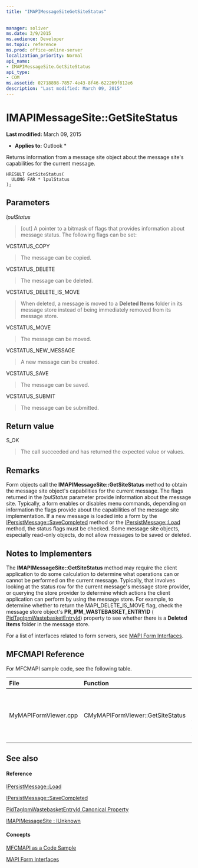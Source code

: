 ```yaml
---
title: "IMAPIMessageSiteGetSiteStatus"
 
 
manager: soliver
ms.date: 3/9/2015
ms.audience: Developer
ms.topic: reference
ms.prod: office-online-server
localization_priority: Normal
api_name:
- IMAPIMessageSite.GetSiteStatus
api_type:
- COM
ms.assetid: 02718898-7857-4e43-8f46-622269f812e6
description: "Last modified: March 09, 2015"
---
```


# IMAPIMessageSite::GetSiteStatus

 **Last modified:** March 09, 2015 
  
 * **Applies to:** Outlook * 
  
Returns information from a message site object about the message site's capabilities for the current message.
  
```
HRESULT GetSiteStatus(
  ULONG FAR * lpulStatus
);
```

## Parameters

 _lpulStatus_
  
> [out] A pointer to a bitmask of flags that provides information about message status. The following flags can be set:
    
VCSTATUS_COPY 
  
> The message can be copied. 
    
VCSTATUS_DELETE 
  
> The message can be deleted.
    
VCSTATUS_DELETE_IS_MOVE 
  
> When deleted, a message is moved to a **Deleted Items** folder in its message store instead of being immediately removed from its message store. 
    
VCSTATUS_MOVE 
  
> The message can be moved.
    
VCSTATUS_NEW_MESSAGE 
  
> A new message can be created.
    
VCSTATUS_SAVE 
  
> The message can be saved.
    
VCSTATUS_SUBMIT 
  
> The message can be submitted.
    
## Return value

S_OK 
  
> The call succeeded and has returned the expected value or values.
    
## Remarks

Form objects call the **IMAPIMessageSite::GetSiteStatus** method to obtain the message site object's capabilities for the current message. The flags returned in the  _lpulStatus_ parameter provide information about the message site. Typically, a form enables or disables menu commands, depending on information the flags provide about the capabilities of the message site implementation. If a new message is loaded into a form by the [IPersistMessage::SaveCompleted](ipersistmessage-savecompleted.md) method or the [IPersistMessage::Load](ipersistmessage-load.md) method, the status flags must be checked. Some message site objects, especially read-only objects, do not allow messages to be saved or deleted. 
  
## Notes to Implementers

The **IMAPIMessageSite::GetSiteStatus** method may require the client application to do some calculation to determine what operations can or cannot be performed on the current message. Typically, that involves looking at the status row for the current message's message store provider, or querying the store provider to determine which actions the client application can perform by using the message store. For example, to determine whether to return the MAPI_DELETE_IS_MOVE flag, check the message store object's **PR_IPM_WASTEBASKET_ENTRYID** ( [PidTagIpmWastebasketEntryId](pidtagipmwastebasketentryid-canonical-property.md)) property to see whether there is a **Deleted Items** folder in the message store. 
  
For a list of interfaces related to form servers, see [MAPI Form Interfaces](mapi-form-interfaces.md).
  
## MFCMAPI Reference

For MFCMAPI sample code, see the following table.
  
|**File**|**Function**|**Comment**|
|:-----|:-----|:-----|
|MyMAPIFormViewer.cpp  <br/> |CMyMAPIFormViewer::GetSiteStatus  <br/> |MFCMAPI uses the **IMAPIMessageSite::GetSiteStatus** method to get the status of the specified site. It can return VCSTATUS_NEW_MESSAGE, VCSTATUS_SAVE, or VCSTATUS_SUBMIT.  <br/> |
   
## See also

#### Reference

[IPersistMessage::Load](ipersistmessage-load.md)
  
[IPersistMessage::SaveCompleted](ipersistmessage-savecompleted.md)
  
[PidTagIpmWastebasketEntryId Canonical Property](pidtagipmwastebasketentryid-canonical-property.md)
  
[IMAPIMessageSite : IUnknown](imapimessagesiteiunknown.md)
#### Concepts

[MFCMAPI as a Code Sample](mfcmapi-as-a-code-sample.md)
  
[MAPI Form Interfaces](mapi-form-interfaces.md)

